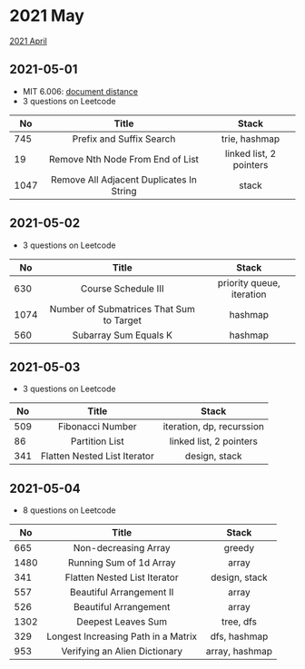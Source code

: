 # 2021 May

[2021 April](april.md)

## 2021-05-01

* MIT 6.006: [document distance](../../MIT_6.006/document-distance.md)
* 3 questions on Leetcode

| No   | Title                                     | Stack                   |
| ---- |:-----------------------------------------:| :---------------------: |
| 745  | Prefix and Suffix Search                  | trie, hashmap           |
| 19   | Remove Nth Node From End of List          | linked list, 2 pointers |
| 1047 | Remove All Adjacent Duplicates In String  | stack                   |

## 2021-05-02

* 3 questions on Leetcode

| No   | Title                                     | Stack                     |
| ---- |:-----------------------------------------:| :-----------------------: |
| 630  | Course Schedule III                       | priority queue, iteration |
| 1074 | Number of Submatrices That Sum to Target  | hashmap                   |
| 560  | Subarray Sum Equals K                     | hashmap                   |

## 2021-05-03

* 3 questions on Leetcode
 
| No   | Title                                     | Stack                     |
| ---- |:-----------------------------------------:| :-----------------------: |
| 509  | Fibonacci Number                          | iteration, dp, recurssion |
| 86   | Partition List                            | linked list, 2 pointers   |
| 341  | Flatten Nested List Iterator              | design, stack             |

## 2021-05-04

* 8 questions on Leetcode
 
| No   | Title                                     | Stack                     |
| ---- |:-----------------------------------------:| :-----------------------: |
| 665  | Non-decreasing Array                      | greedy                    |
| 1480 | Running Sum of 1d Array                   | array                     |
| 341  | Flatten Nested List Iterator              | design, stack             |
| 557  | Beautiful Arrangement II                  | array                     |
| 526  | Beautiful Arrangement                     | array                     |
| 1302 | Deepest Leaves Sum                        | tree, dfs                 |
| 329  | Longest Increasing Path in a Matrix       | dfs, hashmap              |
| 953  | Verifying an Alien Dictionary             | array, hashmap            |
